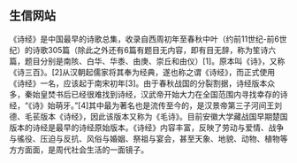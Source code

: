 <!-- # 每周文献 -->

## 生信网站
《诗经》是中国最早的诗歌总集，收录自西周初年至春秋中叶（约前11世纪-前6世纪）的诗歌305篇（除此之外还有6篇有题目无内容，即有目无辞，称为笙诗六篇，题目分别是南陔、白华、华黍、由庚、崇丘和由仪）[1]。原本叫《诗》，又称《诗三百》。[2]从汉朝起儒家将其奉为经典，遂也称之谓《诗经》，而正式使用《诗经》一名，应该起于南宋初年[3]。由于春秋战国的分裂割据，诗经版本众多，秦始皇焚书后已经很难找到诗经，汉武帝开始大力在全国范围内寻找幸存的诗经，“《诗》始萌牙。”[4]其中最为著名也是流传至今的，是汉景帝第三子河间王刘德、毛苌版本《诗经》，因此该版本又称为《毛诗》。目前安徽大学藏战国早期楚国版本的诗经是最早的诗经原始版本。《诗经》内容丰富，反映了劳动与爱情、战争与徭役、压迫与反抗、风俗与婚姻、祭祖与宴会，甚至天象、地貌、动物、植物等方方面面，是周代社会生活的一面镜子。

